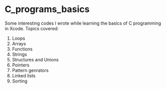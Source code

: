 # C_programs_basics
Some interesting codes I wrote while learning the basics of C programming in Xcode.
Topics covered:
1. Loops
2. Arrays
3. Functions
4. Strings
5. Structures and Unions
6. Pointers
7. Pattern genrators
8. Linked lists
9. Sorting
